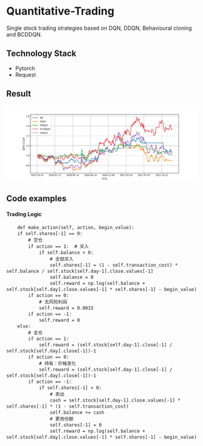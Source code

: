 # Quantitative-Trading
Single stock trading strategies based on DQN, DDQN, Behavioural cloning and BCDDQN. 

## Technology Stack

- Pytorch
- Request

## Result

![项目截图](https://github.com/1998-Chen/Quantitative-Trading/blob/main/Result/000001_SZ.svg)

## Code examples
#### Trading Logic
        def make_action(self, action, begin_value):
        if self.shares[-1] == 0:
            # 空仓
            if action == 1:  # 买入
                if self.balance > 0:
                    # 全部买入
                    self.shares[-1] = (1 - self.transaction_cost) * self.balance / self.stock[self.day-1].close.values[-1]
                    self.balance = 0
                    self.reward = np.log(self.balance + self.stock[self.day].close.values[-1] * self.shares[-1] - begin_value)
            if action == 0:
                # 无风险利润
                self.reward = 0.0015
            if action == -1:
                self.reward = 0
        else:
            # 全仓
            if action == 1:
                self.reward = (self.stock[self.day-1].close[-1] / self.stock[self.day].close[-1])-1 
            if action == 0:
                # 持有：价格变化
                self.reward = (self.stock[self.day-1].close[-1] / self.stock[self.day].close[-1])-1 
            if action == -1:
                if self.shares[-1] > 0:
                    # 卖出
                    cash = self.stock[self.day-1].close.values[-1] * self.shares[-1] * (1 - self.transaction_cost)
                    self.balance += cash
                    # 更改份额
                    self.shares[-1] = 0
                    self.reward = np.log(self.balance + self.stock[self.day].close.values[-1] * self.shares[-1] - begin_value)



